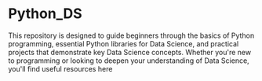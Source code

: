 # Python_DS
This repository is designed to guide beginners through the basics of Python programming, essential Python libraries for Data Science, and practical projects that demonstrate key Data Science concepts. Whether you're new to programming or looking to deepen your understanding of Data Science, you'll find useful resources here
